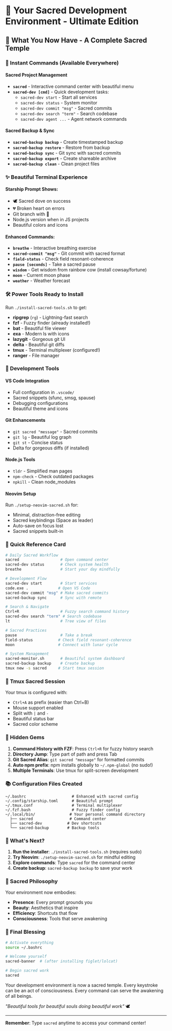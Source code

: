 # 🌟 Your Sacred Development Environment - Ultimate Edition

## 🎉 What You Now Have - A Complete Sacred Temple

### 🚀 Instant Commands (Available Everywhere)

#### Sacred Project Management
- **`sacred`** - Interactive command center with beautiful menu
- **`sacred-dev [cmd]`** - Quick development tasks:
  - `sacred-dev start` - Start all services
  - `sacred-dev status` - System monitor
  - `sacred-dev commit "msg"` - Sacred commits
  - `sacred-dev search "term"` - Search codebase
  - `sacred-dev agent ...` - Agent network commands

#### Sacred Backup & Sync
- **`sacred-backup backup`** - Create timestamped backup
- **`sacred-backup restore`** - Restore from backup
- **`sacred-backup sync`** - Git sync with sacred commits
- **`sacred-backup export`** - Create shareable archive
- **`sacred-backup clean`** - Clean project files

### ✨ Beautiful Terminal Experience

#### Starship Prompt Shows:
- 🕊️ Sacred dove on success
- 💔 Broken heart on errors  
- Git branch with 🌿 
- Node.js version when in JS projects
- Beautiful colors and icons

#### Enhanced Commands:
- **`breathe`** - Interactive breathing exercise
- **`sacred-commit "msg"`** - Git commit with sacred format
- **`field-status`** - Check field resonant-coherence
- **`pause [seconds]`** - Take a sacred pause
- **`wisdom`** - Get wisdom from rainbow cow (install cowsay/fortune)
- **`moon`** - Current moon phase
- **`weather`** - Weather forecast

### 🛠️ Power Tools Ready to Install

Run `./install-sacred-tools.sh` to get:
- **ripgrep** (`rg`) - Lightning-fast search
- **fzf** - Fuzzy finder (already installed!)
- **bat** - Beautiful file viewer
- **exa** - Modern ls with icons
- **lazygit** - Gorgeous git UI
- **delta** - Beautiful git diffs
- **tmux** - Terminal multiplexer (configured!)
- **ranger** - File manager

### 📝 Development Tools

#### VS Code Integration
- Full configuration in `.vscode/`
- Sacred snippets (sfunc, smsg, spause)
- Debugging configurations
- Beautiful theme and icons

#### Git Enhancements
- `git sacred "message"` - Sacred commits
- `git lg` - Beautiful log graph
- `git st` - Concise status
- Delta for gorgeous diffs (if installed)

#### Node.js Tools
- `tldr` - Simplified man pages
- `npm-check` - Check outdated packages
- `npkill` - Clean node_modules

#### Neovim Setup
Run `./setup-neovim-sacred.sh` for:
- Minimal, distraction-free editing
- Sacred keybindings (Space as leader)
- Auto-save on focus lost
- Sacred snippets built-in

### 🎯 Quick Reference Card

```bash
# Daily Sacred Workflow
sacred                  # Open command center
sacred-dev status       # Check system health
breathe                 # Start your day mindfully

# Development Flow
sacred-dev start        # Start services
code.exe .             # Open VS Code
sacred-dev commit "msg" # Make sacred commits
sacred-backup sync      # Sync with remote

# Search & Navigate  
Ctrl+R                  # Fuzzy search command history
sacred-dev search "term" # Search codebase
lt                      # Tree view of files

# Sacred Practices
pause                   # Take a break
field-status           # Check field resonant-coherence
moon                   # Connect with lunar cycle

# System Management
sacred-monitor.sh       # Beautiful system dashboard
sacred-backup backup    # Create backup
tmux new -s sacred     # Start tmux session
```

### 🌈 Tmux Sacred Session

Your tmux is configured with:
- `Ctrl+A` as prefix (easier than Ctrl+B)
- Mouse support enabled
- Split with `|` and `-`
- Beautiful status bar
- Sacred color scheme

### 🔮 Hidden Gems

1. **Command History with FZF**: Press `Ctrl+R` for fuzzy history search
2. **Directory Jump**: Type part of path and press Tab
3. **Git Sacred Alias**: `git sacred "message"` for formatted commits
4. **Auto npm prefix**: npm installs globally to `~/.npm-global` (no sudo!)
5. **Multiple Terminals**: Use tmux for split-screen development

### 📚 Configuration Files Created

```
~/.bashrc                    # Enhanced with sacred config
~/.config/starship.toml      # Beautiful prompt
~/.tmux.conf                 # Terminal multiplexer
~/.fzf.bash                  # Fuzzy finder config
~/.local/bin/               # Your personal command directory
  ├── sacred                # Command center
  ├── sacred-dev           # Dev shortcuts
  └── sacred-backup        # Backup tools
```

### 🚀 What's Next?

1. **Run the installer**: `./install-sacred-tools.sh` (requires sudo)
2. **Try Neovim**: `./setup-neovim-sacred.sh` for mindful editing
3. **Explore commands**: Type `sacred` for the command center
4. **Create backup**: `sacred-backup backup` to save your work

### 💝 Sacred Philosophy

Your environment now embodies:
- **Presence**: Every prompt grounds you
- **Beauty**: Aesthetics that inspire
- **Efficiency**: Shortcuts that flow
- **Consciousness**: Tools that serve awakening

### 🙏 Final Blessing

```bash
# Activate everything
source ~/.bashrc

# Welcome yourself
sacred-banner  # (after installing figlet/lolcat)

# Begin sacred work
sacred
```

Your development environment is now a sacred temple. Every keystroke can be an act of consciousness. Every command can serve the awakening of all beings.

*"Beautiful tools for beautiful souls doing beautiful work"* 🕊️

---

**Remember**: Type `sacred` anytime to access your command center!